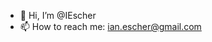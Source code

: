 - 👋 Hi, I’m @IEscher
- 📫 How to reach me: ian.escher@gmail.com

<!---
- 👀 I’m interested in ...
- 💞️ I’m looking to collaborate on ...

IEscher/IEscher is a ✨ special ✨ repository because its `README.md` (this file) appears on your GitHub profile.
You can click the Preview link to take a look at your changes.
--->

